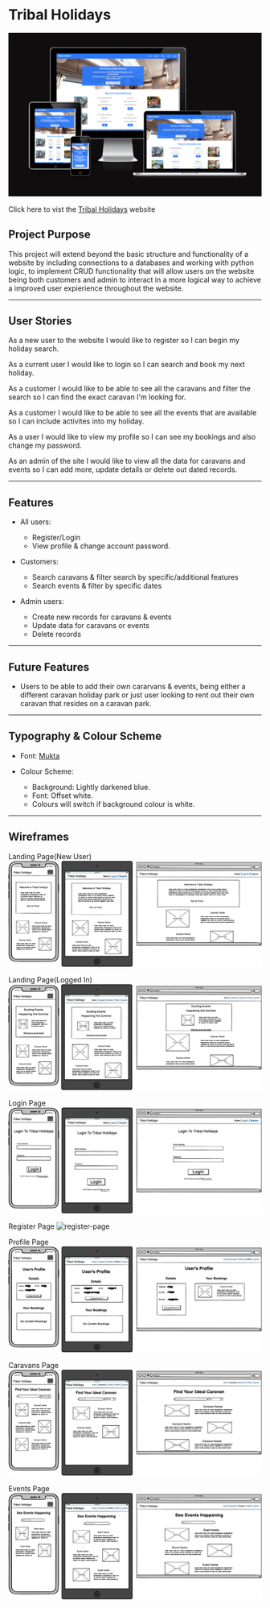 # Tribal Holidays
![responive-image](images/responsiveness-img.PNG)

Click here to vist the [Tribal Holidays](https://tribal-holidays-abaron.herokuapp.com/) website

## Project Purpose
This project will extend beyond the basic structure and functionality of a website by including connections to a databases and working with python logic, to implement CRUD functionality that will allow users on the website being both customers and admin to interact in a more logical way to achieve a improved user expierience throughout the website.

----
## User Stories
As a new user to the website I would like to register so I can begin my holiday search.

As a current user I would like to login so I can search and book my next holiday.

As a customer I would like to be able to see all the caravans and filter the search so I can find the exact caravan I'm looking for.

As a customer I would like to be able to see all the events that are available so I can include activites into my holiday.

As a user I would like to view my profile so I can see my bookings and also change my password.

As an admin of the site I would like to view all the data for caravans and events so I can add more, update details or delete out dated records.

----
## Features
* All users:
    * Register/Login
    * View profile & change account password.

* Customers: 
    * Search caravans & filter search by specific/additional features
    * Search events & filter by specific dates

* Admin users:
    * Create new records for caravans & events
    * Update data for caravans or events
    * Delete records

----
## Future Features
* Users to be able to add their own cararvans & events, being either a different caravan holiday park or just user looking to rent out their own caravan that resides on a caravan park.

----
## Typography & Colour Scheme
* Font: [Mukta](https://fonts.google.com/specimen/Mukta)

* Colour Scheme:
    * Background: Lightly darkened blue.
    * Font: Offset white.
    * Colours will switch if background colour is white.

----
## Wireframes
Landing Page(New User)
![landing-page-new-user](wireframes/landing-page-logged-out.png)

Landing Page(Logged In)
![landing-page-logged-in](wireframes/landing-page-logged-in.png)

Login Page
![login-page](wireframes/login-page.png)

Register Page
![register-page](wireframes/register.page.png)

Profile Page
![profile-page](wireframes/profile-page.png)

Caravans Page
![caravans-page](wireframes/caravans-page.png)

Events Page
![events-page](wireframes/events-page.png)